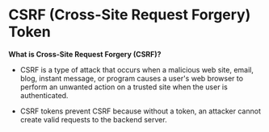 # CSRF (Cross-Site Request Forgery) Token

**What is Cross-Site Request Forgery (CSRF)?**

- CSRF is a type of attack that occurs when a malicious web site, email, blog, instant message, or program causes a user's web browser to perform an unwanted action on a trusted site when the user is authenticated.

- CSRF tokens prevent CSRF because without a token, an attacker cannot create valid requests to the backend server.
